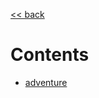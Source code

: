 [<< back](https://github.com/zi-l/zi-l.github.io/tree/master/_posts)  
# Contents
+ [adventure](https://github.com/zi-l/zi-l.github.io/tree/master/_posts/ubuntu/adventure)
